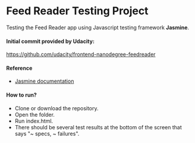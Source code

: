 # Feed Reader Testing Project

Testing the Feed Reader app using Javascript testing framework **Jasmine**.

#### Initial commit provided by Udacity:
https://github.com/udacity/frontend-nanodegree-feedreader

#### Reference
- [Jasmine documentation](http://jasmine.github.io/2.1/introduction.html)

#### How to run?
- Clone or download the repository.
- Open the folder.
- Run index.html.
- There should be several test results at the bottom of the screen that says "~ specs, ~ failures".
